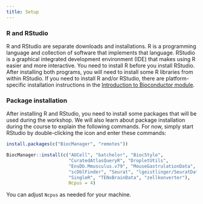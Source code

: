 ```yaml
---
title: Setup
---
```


### R and RStudio

R and RStudio are separate downloads and installations. R is a programming language and collection of software that implements that language. RStudio is a graphical integrated development environment
(IDE) that makes using R easier and more interactive. You need to install R
before you install RStudio. After installing both programs, you will need to
install some R libraries from within RStudio. If you need to install R and/or RStudio, there are platform-specific installation instructions in the [Introduction to Bioconductor module](https://carpentries-incubator.github.io/bioc-intro/).

### Package installation

After installing R and RStudio, you need to install some packages that will be
used during the workshop. We will also learn about package installation during
the course to explain the following commands. For now, simply start RStudio by
double-clicking the icon and enter these commands:

```r
install.packages(c("BiocManager", "remotes"))

BiocManager::install(c("AUCell", "batchelor", "BiocStyle", 
                       "CuratedAtlasQueryR", "DropletUtils", 
                       "EnsDb.Mmusculus.v79", "MouseGastrulationData",
                       "scDblFinder", "Seurat", "lgeistlinger/SeuratData",
                       "SingleR", "TENxBrainData", "zellkonverter"),
                       Ncpus = 4)
```

You can adjust `Ncpus` as needed for your machine.

